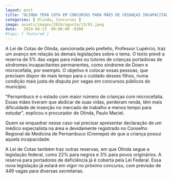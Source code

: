 ```yaml
---
layout: post
title: "OLINDA TERÁ COTA EM CONCURSOS PARA MÃES DE CRIANÇAS INCAPACITADAS"
categories: [ Olinda, Concursos ]
image: assets/images/2024/agosto/13/01.jpeg
date:   2024-08-13  09:00:00 -0300
#tags: [ featured ]
---
```

A Lei de Cotas de Olinda, sancionada pelo prefeito, Professor Lupércio, traz um avanço em relação às demais legislações sobre o tema. O texto prevê a reserva de 5% das vagas para mães ou tutores de crianças portadoras de síndromes incapacitantes permanentes, como síndrome de Down e microcefalia, por exemplo. O objetivo é colocar essas pessoas, que precisam dispor de mais tempo para o cuidado desses filhos, numa condição mais justa de disputa por vagas em concursos públicos do município.

"Pernambuco é o estado com maior número de crianças com microcefalia. Essas mães tiveram que abdicar de suas vidas, perderam renda, têm mais dificuldade de inserção no mercado de trabalho e menos tempo para estudar", explicou o procurador de Olinda, Paulo Maciel.

Quem se enquadrar nesse caso vai precisar apresentar declaração de um médico especialista na área e devidamente registrado no Conselho Regional de Medicina de Pernambuco (Cremepe) de que a criança possui aquela incapacidade.

A Lei de Cotas também traz outras reservas, em que Olinda segue a legislação federal, como 22% para negros e 3% para povos originários. A reserva para portadores de deficiência já é coberta pela Lei Federal. Essa nova legislação já estará em vigor no próximo concurso, com previsão de 449 vagas para diversas secretarias.
